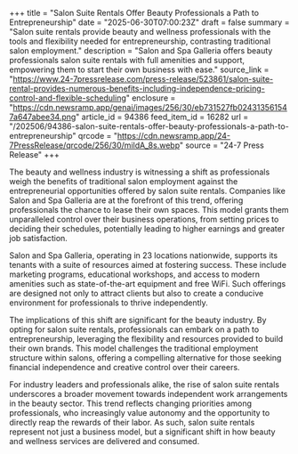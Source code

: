 +++
title = "Salon Suite Rentals Offer Beauty Professionals a Path to Entrepreneurship"
date = "2025-06-30T07:00:23Z"
draft = false
summary = "Salon suite rentals provide beauty and wellness professionals with the tools and flexibility needed for entrepreneurship, contrasting traditional salon employment."
description = "Salon and Spa Galleria offers beauty professionals salon suite rentals with full amenities and support, empowering them to start their own business with ease."
source_link = "https://www.24-7pressrelease.com/press-release/523861/salon-suite-rental-provides-numerous-benefits-including-independence-pricing-control-and-flexible-scheduling"
enclosure = "https://cdn.newsramp.app/genai/images/256/30/eb731527fb024313561547a647abee34.png"
article_id = 94386
feed_item_id = 16282
url = "/202506/94386-salon-suite-rentals-offer-beauty-professionals-a-path-to-entrepreneurship"
qrcode = "https://cdn.newsramp.app/24-7PressRelease/qrcode/256/30/mildA_8s.webp"
source = "24-7 Press Release"
+++

<p>The beauty and wellness industry is witnessing a shift as professionals weigh the benefits of traditional salon employment against the entrepreneurial opportunities offered by salon suite rentals. Companies like Salon and Spa Galleria are at the forefront of this trend, offering professionals the chance to lease their own spaces. This model grants them unparalleled control over their business operations, from setting prices to deciding their schedules, potentially leading to higher earnings and greater job satisfaction.</p><p>Salon and Spa Galleria, operating in 23 locations nationwide, supports its tenants with a suite of resources aimed at fostering success. These include marketing programs, educational workshops, and access to modern amenities such as state-of-the-art equipment and free WiFi. Such offerings are designed not only to attract clients but also to create a conducive environment for professionals to thrive independently.</p><p>The implications of this shift are significant for the beauty industry. By opting for salon suite rentals, professionals can embark on a path to entrepreneurship, leveraging the flexibility and resources provided to build their own brands. This model challenges the traditional employment structure within salons, offering a compelling alternative for those seeking financial independence and creative control over their careers.</p><p>For industry leaders and professionals alike, the rise of salon suite rentals underscores a broader movement towards independent work arrangements in the beauty sector. This trend reflects changing priorities among professionals, who increasingly value autonomy and the opportunity to directly reap the rewards of their labor. As such, salon suite rentals represent not just a business model, but a significant shift in how beauty and wellness services are delivered and consumed.</p>